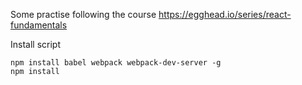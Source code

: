  
 Some practise following the course https://egghead.io/series/react-fundamentals
 
 Install script
 
 ```
 npm install babel webpack webpack-dev-server -g
 npm install
 ```